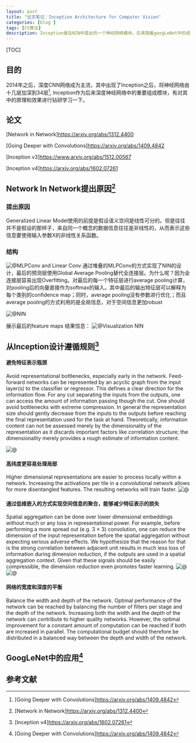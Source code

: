 ```yaml
---
layout: post
title: "论文笔记：Inception Architecture for Computer Vision"
categories: [blog ]
tags: [CV算法]
description: Inception是在NIN中提出的一个神经网络模块，后来随着googLeNet中的成功被人们视为深度网络的法宝。
---
```

[TOC]

## 目的
2014年之后，深度CNN网络成为主流，其中出现了Inception之后，将神经网络由十几层加深到34层[^2], Inception作为后来深度神经网络中的重要组成模块，有对其中的原理和效果进行钻研学习一下。

## 论文
[Network in Network]<https://arxiv.org/abs/1312.4400> 

[Going Deeper with Convolutions]<https://arxiv.org/abs/1409.4842>

[Inception v3]<https://www.arxiv.org/abs/1512.00567>

[Inception v4]<https://arxiv.org/abs/1602.07261>

## Network In Network提出原因[^1]
### 提出原因

Generalized Linear Model使用的前提是假设语义空间是线性可分的。但是往往并不是假设的那样子，来自同一个概念的数据信息往往是非线性的，从而表示这些信息要使用输入参数X的非线性关系函数。

### 结构

![@MLPConv and Linear Conv](https://cwlseu.github.io/images/inception/NINBlock.jpg)
通过堆叠的MLPConv的方式实现了NIN的设计，最后的预测层使用Global Average Pooling替代全连接层。为什么呢？因为全连接层容易出现Overfitting。对最后的每一个特征层进行average pooling计算，对pooling后的向量直接作为softmax的输入。其中最后的输出特征层可以解释为每个类别的confidence map；同时，average pooling没有参数进行优化；而且average pooling的方式利用的是全局信息，对于空间信息更加robust

![@NIN](https://cwlseu.github.io/images/inception/NIN.jpg)

展示最后的feature maps 结果信息：
![@Visualization NIN](https://cwlseu.github.io/images/inception/VisualizationNIN.jpg)

## 从Inception设计遵循规则[^4]

#### 避免特征表示瓶颈

Avoid representational bottlenecks, especially early in the network. Feed-forward networks can be represented by an acyclic graph from the input layer(s) to the classifier or regressor. This defines a clear direction
for the information flow. For any cut separating the inputs from the outputs, one can access the amount of information passing though the cut. One should avoid bottlenecks with extreme compression. In general the representation size should gently decrease from the inputs to the outputs before reaching the final representation used for the task at hand. Theoretically, information content can not be assessed merely by the dimensionality of the representation as it discards important factors like correlation structure; the dimensionality merely provides a rough estimate of information content.

![@](https://cwlseu.github.io/images/inception/9.PNG)

#### 高纬度更容易处理局部

Higher dimensional representations are easier to process locally within a network. Increasing the activations per tile in a convolutional network allows for more disentangled features. The resulting networks will train faster.
![@](https://cwlseu.github.io/images/inception/7.PNG)

#### 通过低维嵌入的方式实现空间信息的聚合，能够减少特征表示的损失

Spatial aggregation can be done over lower dimensional embeddings without much or any loss in representational power. For example, before performing a more spread out (e.g. 3 × 3) convolution, one can reduce the dimension of the input representation before the spatial aggregation without expecting serious adverse effects. We hypothesize that the reason for that is the strong correlation between adjacent unit results in much less loss of information during dimension reduction, if the outputs are used in a spatial aggregation context. Given that these signals should be easily compressible, the dimension reduction even promotes faster learning.
![@](https://cwlseu.github.io/images/inception/5.PNG)
![@](https://cwlseu.github.io/images/inception/6.PNG)

#### 网络的宽度和深度的平衡

Balance the width and depth of the network. Optimal performance of the network can be reached by balancing the number of filters per stage and the depth of the network. Increasing both the width and the depth of the network can contribute to higher quality networks.
However, the optimal improvement for a constant amount of computation can be reached if both are increased in parallel. The computational budget should therefore be distributed in a balanced way between the depth and width of the network.



## GoogLeNet中的应用[^2]

## 参考文献
[^1]: [Network in Network]<https://arxiv.org/abs/1312.4400>

[^2]: [Going Deeper with Convolutions]<https://arxiv.org/abs/1409.4842>

[^3]: [Inception v3]<https://www.arxiv.org/abs/1512.00567>

[^4]: [Inception v4]<https://arxiv.org/abs/1602.07261>
